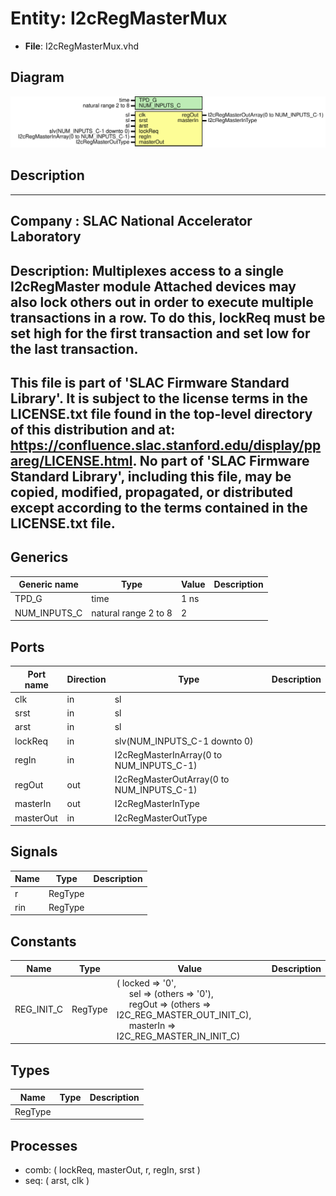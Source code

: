 # Entity: I2cRegMasterMux

- **File**: I2cRegMasterMux.vhd
## Diagram

![Diagram](I2cRegMasterMux.svg "Diagram")
## Description

-----------------------------------------------------------------------------
 Company    : SLAC National Accelerator Laboratory
-----------------------------------------------------------------------------
 Description: Multiplexes access to a single I2cRegMaster module
 Attached devices may also lock others out in order to execute multiple
 transactions in a row. To do this, lockReq must be set high for the first
 transaction and set low for the last transaction.
-----------------------------------------------------------------------------
 This file is part of 'SLAC Firmware Standard Library'.
 It is subject to the license terms in the LICENSE.txt file found in the
 top-level directory of this distribution and at:
    https://confluence.slac.stanford.edu/display/ppareg/LICENSE.html.
 No part of 'SLAC Firmware Standard Library', including this file,
 may be copied, modified, propagated, or distributed except according to
 the terms contained in the LICENSE.txt file.
-----------------------------------------------------------------------------
## Generics

| Generic name | Type                 | Value | Description |
| ------------ | -------------------- | ----- | ----------- |
| TPD_G        | time                 | 1 ns  |             |
| NUM_INPUTS_C | natural range 2 to 8 | 2     |             |
## Ports

| Port name | Direction | Type                                      | Description |
| --------- | --------- | ----------------------------------------- | ----------- |
| clk       | in        | sl                                        |             |
| srst      | in        | sl                                        |             |
| arst      | in        | sl                                        |             |
| lockReq   | in        | slv(NUM_INPUTS_C-1 downto 0)              |             |
| regIn     | in        | I2cRegMasterInArray(0 to NUM_INPUTS_C-1)  |             |
| regOut    | out       | I2cRegMasterOutArray(0 to NUM_INPUTS_C-1) |             |
| masterIn  | out       | I2cRegMasterInType                        |             |
| masterOut | in        | I2cRegMasterOutType                       |             |
## Signals

| Name | Type    | Description |
| ---- | ------- | ----------- |
| r    | RegType |             |
| rin  | RegType |             |
## Constants

| Name       | Type    | Value                                                                                                                                                                                                                                                                         | Description |
| ---------- | ------- | ----------------------------------------------------------------------------------------------------------------------------------------------------------------------------------------------------------------------------------------------------------------------------- | ----------- |
| REG_INIT_C | RegType |  (       locked   => '0',<br><span style="padding-left:20px">       sel      => (others => '0'),<br><span style="padding-left:20px">       regOut   => (others => I2C_REG_MASTER_OUT_INIT_C),<br><span style="padding-left:20px">       masterIn => I2C_REG_MASTER_IN_INIT_C) |             |
## Types

| Name    | Type | Description |
| ------- | ---- | ----------- |
| RegType |      |             |
## Processes
- comb: ( lockReq, masterOut, r, regIn, srst )
- seq: ( arst, clk )
